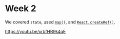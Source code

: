 # Week 2

We covered `state`, used [`map()`](https://developer.mozilla.org/en-US/docs/Web/JavaScript/Reference/Global_Objects/Array/map), and [`React.createRef()`](https://reactjs.org/docs/refs-and-the-dom.html).

https://youtu.be/xrbfHB9k4qE
